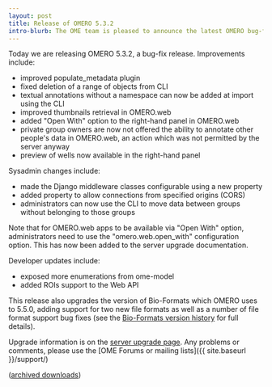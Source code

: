 ```yaml
---
layout: post
title: Release of OMERO 5.3.2
intro-blurb: The OME team is pleased to announce the latest OMERO bug-fix release
---
```

Today we are releasing OMERO 5.3.2, a bug-fix release. Improvements include:

-  improved populate_metadata plugin
-  fixed deletion of a range of objects from CLI
-  textual annotations without a namespace can now be added at import using the CLI
-  improved thumbnails retrieval in OMERO.web
-  added "Open With" option to the right-hand panel in OMERO.web
-  private group owners are now not offered the ability to annotate other people's data in OMERO.web, an action which was not permitted by the server anyway
-  preview of wells now available in the right-hand panel

Sysadmin changes include:

-  made the Django middleware classes configurable using a new property
-  added property to allow connections from specified origins (CORS)
-  administrators can now use the CLI to move data between groups without belonging to those groups

Note that for OMERO.web apps to be available via "Open With" option, administrators need to use the "omero.web.open_with" configuration option. This has now been added to the server upgrade documentation.

Developer updates include:

-  exposed more enumerations from ome-model
-  added ROIs support to the Web API

This release also upgrades the version of Bio-Formats which OMERO uses to
5.5.0, adding support for two new file formats as well as a number of file
format support bug fixes (see the
[Bio-Formats version history](https://docs.openmicroscopy.org/bio-formats/5.5.0/about/whats-new.html) for full details).

Upgrade information is on the [server upgrade page](http://www.openmicroscopy.org/site/support/omero5.3/sysadmins/server-upgrade.html). Any problems or comments, please use the [OME Forums or mailing lists]({{ site.baseurl }}/support/)

([archived downloads](http://downloads.openmicroscopy.org/omero/5.3.2))
